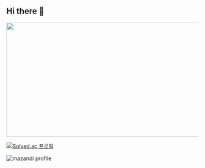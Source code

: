 ## Hi there 👋

<!--
**JCL-01/JCL-01** is a ✨ _special_ ✨ repository because its `README.md` (this file) appears on your GitHub profile.

Here are some ideas to get you started:

- 🔭 I’m currently working on ...
- 🌱 I’m currently learning ...
- 👯 I’m looking to collaborate on ...
- 🤔 I’m looking for help with ...
- 💬 Ask me about ...
- 📫 How to reach me: ...
- 😄 Pronouns: ...
- ⚡ Fun fact: ...
-->

<a href="https://www.gitanimals.org/en_US?utm_medium=image&utm_source=JCL-01&utm_content=farm">
<img
  src="https://render.gitanimals.org/farms/JCL-01"
  width="600"
  height="300"
/>
</a>

[![Solved.ac
프로필](http://mazassumnida.wtf/api/v2/generate_badge?boj=wnckslee)](https://solved.ac/malkoring)

![mazandi profile](http://mazandi.herokuapp.com/api?handle=wnckslee&theme=dark)
